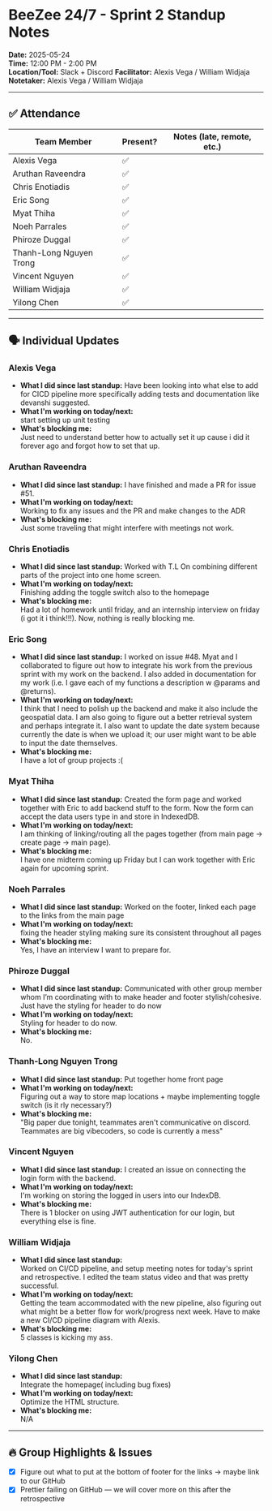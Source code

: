 # BeeZee 24/7 - Sprint 2 Standup Notes

**Date:** 2025-05-24  
**Time:** 12:00 PM - 2:00 PM  
**Location/Tool:** Slack + Discord
**Facilitator:** Alexis Vega / William Widjaja
**Notetaker:** Alexis Vega / William Widjaja

---

## ✅ Attendance

| Team Member             | Present? | Notes (late, remote, etc.) |
| ----------------------- | -------- | -------------------------- |
| Alexis Vega             | ✅       |                            |
| Aruthan Raveendra       | ✅       |                            |
| Chris Enotiadis         | ✅       |                            |
| Eric Song               | ✅       |                            |
| Myat Thiha              | ✅       |                            |
| Noeh Parrales           | ✅       |                            |
| Phiroze Duggal          | ✅       |                            |
| Thanh-Long Nguyen Trong | ✅       |                            |
| Vincent Nguyen          | ✅       |                            |
| William Widjaja         | ✅       |                            |
| Yilong Chen             | ✅       |                            |

---

## 🗣️ Individual Updates

### Alexis Vega

- **What I did since last standup:**
  Have been looking into what else to add for CICD pipeline more specifically adding tests and documentation like devanshi suggested.
- **What I'm working on today/next:**  
  start setting up unit testing
- **What's blocking me:**  
  Just need to understand better how to actually set it up cause i did it forever ago and forgot how to set that up.

### Aruthan Raveendra

- **What I did since last standup:**
  I have finished and made a PR for issue #51.
- **What I'm working on today/next:**  
  Working to fix any issues and the PR and make changes to the ADR
- **What's blocking me:**  
  Just some traveling that might interfere with meetings not work.

### Chris Enotiadis

- **What I did since last standup:**
  Worked with T.L On combining different parts of the project into one home screen.
- **What I'm working on today/next:**  
  Finishing adding the toggle switch also to the homepage
- **What's blocking me:**  
  Had a lot of homework until friday, and an internship interview on friday (i got it i think!!!). Now, nothing is really blocking me.

### Eric Song

- **What I did since last standup:**
  I worked on issue #48. Myat and I collaborated to figure out how to integrate his work from the previous sprint with my work on the backend. I also added in documentation for my work (i.e. I gave each of my functions a description w @params and @returns).
- **What I'm working on today/next:**  
  I think that I need to polish up the backend and make it also include the geospatial data. I am also going to figure out a better retrieval system and perhaps integrate it. I also want to update the date system because currently the date is when we upload it; our user might want to be able to input the date themselves.
- **What's blocking me:**  
  I have a lot of group projects :(

### Myat Thiha

- **What I did since last standup:**
  Created the form page and worked together with Eric to add backend stuff to the form. Now the form can accept the data users type in and store in IndexedDB.
- **What I'm working on today/next:**  
  I am thinking of linking/routing all the pages together (from main page -> create page -> main page).
- **What's blocking me:**  
  I have one midterm coming up Friday but I can work together with Eric again for upcoming sprint.

### Noeh Parrales

- **What I did since last standup:**
  Worked on the footer, linked each page to the links from the main page
- **What I'm working on today/next:**  
  fixing the header styling making sure its consistent throughout all pages
- **What's blocking me:**  
  Yes, I have an interview I want to prepare for.

### Phiroze Duggal

- **What I did since last standup:**
  Communicated with other group member whom I’m coordinating with to make header and footer stylish/cohesive. Just have the styling for header to do now
- **What I'm working on today/next:**  
  Styling for header to do now.
- **What's blocking me:**  
  No.

### Thanh-Long Nguyen Trong

- **What I did since last standup:**
  Put together home front page
- **What I'm working on today/next:**  
  Figuring out a way to store map locations + maybe implementing toggle switch (is it rly necessary?)
- **What's blocking me:**  
  "Big paper due tonight, teammates aren't communicative on discord. Teammates are big vibecoders, so code is currently a mess"

### Vincent Nguyen

- **What I did since last standup:**
  I created an issue on connecting the login form with the backend.
- **What I'm working on today/next:**  
  I'm working on storing the logged in users into our IndexDB.
- **What's blocking me:**  
  There is 1 blocker on using JWT authentication for our login, but everything else is fine.

### William Widjaja

- **What I did since last standup:**  
  Worked on CI/CD pipeline, and setup meeting notes for today's sprint and retrospective. I edited the team status video and that was pretty successful.
- **What I'm working on today/next:**  
  Getting the team accommodated with the new pipeline, also figuring out what might be a better flow for work/progress next week. Have to make a new CI/CD pipeline diagram with Alexis.
- **What's blocking me:**  
  5 classes is kicking my ass.

### Yilong Chen

- **What I did since last standup:**  
  Integrate the homepage( including bug fixes)
- **What I'm working on today/next:**  
  Optimize the HTML structure.
- **What's blocking me:**  
  N/A

---

## 🔥 Group Highlights & Issues

- [x] Figure out what to put at the bottom of footer for the links → maybe link to our GitHub
- [x] Prettier failing on GitHub — we will cover more on this after the retrospective
